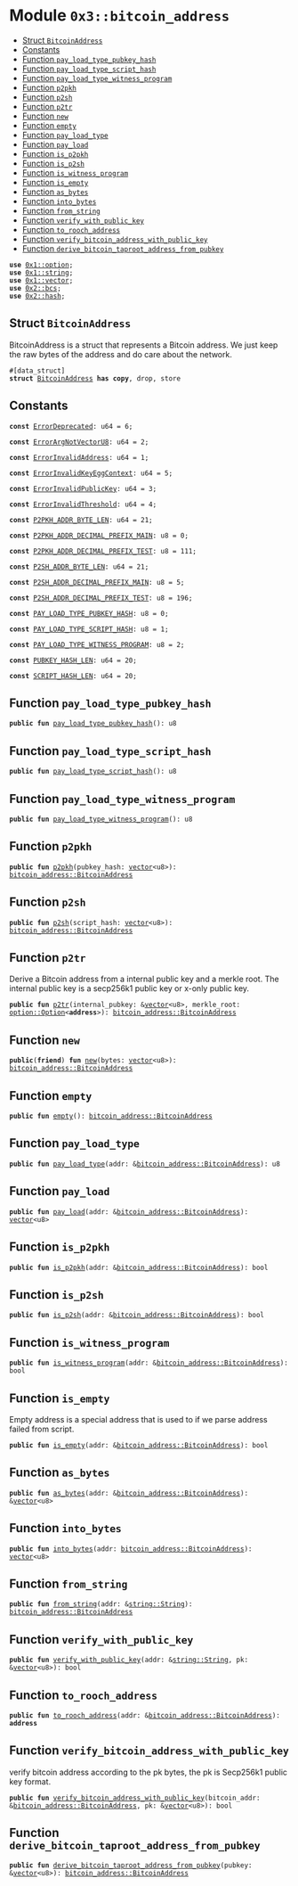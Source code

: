 
<a name="0x3_bitcoin_address"></a>

# Module `0x3::bitcoin_address`



-  [Struct `BitcoinAddress`](#0x3_bitcoin_address_BitcoinAddress)
-  [Constants](#@Constants_0)
-  [Function `pay_load_type_pubkey_hash`](#0x3_bitcoin_address_pay_load_type_pubkey_hash)
-  [Function `pay_load_type_script_hash`](#0x3_bitcoin_address_pay_load_type_script_hash)
-  [Function `pay_load_type_witness_program`](#0x3_bitcoin_address_pay_load_type_witness_program)
-  [Function `p2pkh`](#0x3_bitcoin_address_p2pkh)
-  [Function `p2sh`](#0x3_bitcoin_address_p2sh)
-  [Function `p2tr`](#0x3_bitcoin_address_p2tr)
-  [Function `new`](#0x3_bitcoin_address_new)
-  [Function `empty`](#0x3_bitcoin_address_empty)
-  [Function `pay_load_type`](#0x3_bitcoin_address_pay_load_type)
-  [Function `pay_load`](#0x3_bitcoin_address_pay_load)
-  [Function `is_p2pkh`](#0x3_bitcoin_address_is_p2pkh)
-  [Function `is_p2sh`](#0x3_bitcoin_address_is_p2sh)
-  [Function `is_witness_program`](#0x3_bitcoin_address_is_witness_program)
-  [Function `is_empty`](#0x3_bitcoin_address_is_empty)
-  [Function `as_bytes`](#0x3_bitcoin_address_as_bytes)
-  [Function `into_bytes`](#0x3_bitcoin_address_into_bytes)
-  [Function `from_string`](#0x3_bitcoin_address_from_string)
-  [Function `verify_with_public_key`](#0x3_bitcoin_address_verify_with_public_key)
-  [Function `to_rooch_address`](#0x3_bitcoin_address_to_rooch_address)
-  [Function `verify_bitcoin_address_with_public_key`](#0x3_bitcoin_address_verify_bitcoin_address_with_public_key)
-  [Function `derive_bitcoin_taproot_address_from_pubkey`](#0x3_bitcoin_address_derive_bitcoin_taproot_address_from_pubkey)


<pre><code><b>use</b> <a href="">0x1::option</a>;
<b>use</b> <a href="">0x1::string</a>;
<b>use</b> <a href="">0x1::vector</a>;
<b>use</b> <a href="">0x2::bcs</a>;
<b>use</b> <a href="">0x2::hash</a>;
</code></pre>



<a name="0x3_bitcoin_address_BitcoinAddress"></a>

## Struct `BitcoinAddress`

BitcoinAddress is a struct that represents a Bitcoin address.
We just keep the raw bytes of the address and do care about the network.


<pre><code>#[data_struct]
<b>struct</b> <a href="bitcoin_address.md#0x3_bitcoin_address_BitcoinAddress">BitcoinAddress</a> <b>has</b> <b>copy</b>, drop, store
</code></pre>



<a name="@Constants_0"></a>

## Constants


<a name="0x3_bitcoin_address_ErrorDeprecated"></a>



<pre><code><b>const</b> <a href="bitcoin_address.md#0x3_bitcoin_address_ErrorDeprecated">ErrorDeprecated</a>: u64 = 6;
</code></pre>



<a name="0x3_bitcoin_address_ErrorArgNotVectorU8"></a>



<pre><code><b>const</b> <a href="bitcoin_address.md#0x3_bitcoin_address_ErrorArgNotVectorU8">ErrorArgNotVectorU8</a>: u64 = 2;
</code></pre>



<a name="0x3_bitcoin_address_ErrorInvalidAddress"></a>



<pre><code><b>const</b> <a href="bitcoin_address.md#0x3_bitcoin_address_ErrorInvalidAddress">ErrorInvalidAddress</a>: u64 = 1;
</code></pre>



<a name="0x3_bitcoin_address_ErrorInvalidKeyEggContext"></a>



<pre><code><b>const</b> <a href="bitcoin_address.md#0x3_bitcoin_address_ErrorInvalidKeyEggContext">ErrorInvalidKeyEggContext</a>: u64 = 5;
</code></pre>



<a name="0x3_bitcoin_address_ErrorInvalidPublicKey"></a>



<pre><code><b>const</b> <a href="bitcoin_address.md#0x3_bitcoin_address_ErrorInvalidPublicKey">ErrorInvalidPublicKey</a>: u64 = 3;
</code></pre>



<a name="0x3_bitcoin_address_ErrorInvalidThreshold"></a>



<pre><code><b>const</b> <a href="bitcoin_address.md#0x3_bitcoin_address_ErrorInvalidThreshold">ErrorInvalidThreshold</a>: u64 = 4;
</code></pre>



<a name="0x3_bitcoin_address_P2PKH_ADDR_BYTE_LEN"></a>



<pre><code><b>const</b> <a href="bitcoin_address.md#0x3_bitcoin_address_P2PKH_ADDR_BYTE_LEN">P2PKH_ADDR_BYTE_LEN</a>: u64 = 21;
</code></pre>



<a name="0x3_bitcoin_address_P2PKH_ADDR_DECIMAL_PREFIX_MAIN"></a>



<pre><code><b>const</b> <a href="bitcoin_address.md#0x3_bitcoin_address_P2PKH_ADDR_DECIMAL_PREFIX_MAIN">P2PKH_ADDR_DECIMAL_PREFIX_MAIN</a>: u8 = 0;
</code></pre>



<a name="0x3_bitcoin_address_P2PKH_ADDR_DECIMAL_PREFIX_TEST"></a>



<pre><code><b>const</b> <a href="bitcoin_address.md#0x3_bitcoin_address_P2PKH_ADDR_DECIMAL_PREFIX_TEST">P2PKH_ADDR_DECIMAL_PREFIX_TEST</a>: u8 = 111;
</code></pre>



<a name="0x3_bitcoin_address_P2SH_ADDR_BYTE_LEN"></a>



<pre><code><b>const</b> <a href="bitcoin_address.md#0x3_bitcoin_address_P2SH_ADDR_BYTE_LEN">P2SH_ADDR_BYTE_LEN</a>: u64 = 21;
</code></pre>



<a name="0x3_bitcoin_address_P2SH_ADDR_DECIMAL_PREFIX_MAIN"></a>



<pre><code><b>const</b> <a href="bitcoin_address.md#0x3_bitcoin_address_P2SH_ADDR_DECIMAL_PREFIX_MAIN">P2SH_ADDR_DECIMAL_PREFIX_MAIN</a>: u8 = 5;
</code></pre>



<a name="0x3_bitcoin_address_P2SH_ADDR_DECIMAL_PREFIX_TEST"></a>



<pre><code><b>const</b> <a href="bitcoin_address.md#0x3_bitcoin_address_P2SH_ADDR_DECIMAL_PREFIX_TEST">P2SH_ADDR_DECIMAL_PREFIX_TEST</a>: u8 = 196;
</code></pre>



<a name="0x3_bitcoin_address_PAY_LOAD_TYPE_PUBKEY_HASH"></a>



<pre><code><b>const</b> <a href="bitcoin_address.md#0x3_bitcoin_address_PAY_LOAD_TYPE_PUBKEY_HASH">PAY_LOAD_TYPE_PUBKEY_HASH</a>: u8 = 0;
</code></pre>



<a name="0x3_bitcoin_address_PAY_LOAD_TYPE_SCRIPT_HASH"></a>



<pre><code><b>const</b> <a href="bitcoin_address.md#0x3_bitcoin_address_PAY_LOAD_TYPE_SCRIPT_HASH">PAY_LOAD_TYPE_SCRIPT_HASH</a>: u8 = 1;
</code></pre>



<a name="0x3_bitcoin_address_PAY_LOAD_TYPE_WITNESS_PROGRAM"></a>



<pre><code><b>const</b> <a href="bitcoin_address.md#0x3_bitcoin_address_PAY_LOAD_TYPE_WITNESS_PROGRAM">PAY_LOAD_TYPE_WITNESS_PROGRAM</a>: u8 = 2;
</code></pre>



<a name="0x3_bitcoin_address_PUBKEY_HASH_LEN"></a>



<pre><code><b>const</b> <a href="bitcoin_address.md#0x3_bitcoin_address_PUBKEY_HASH_LEN">PUBKEY_HASH_LEN</a>: u64 = 20;
</code></pre>



<a name="0x3_bitcoin_address_SCRIPT_HASH_LEN"></a>



<pre><code><b>const</b> <a href="bitcoin_address.md#0x3_bitcoin_address_SCRIPT_HASH_LEN">SCRIPT_HASH_LEN</a>: u64 = 20;
</code></pre>



<a name="0x3_bitcoin_address_pay_load_type_pubkey_hash"></a>

## Function `pay_load_type_pubkey_hash`



<pre><code><b>public</b> <b>fun</b> <a href="bitcoin_address.md#0x3_bitcoin_address_pay_load_type_pubkey_hash">pay_load_type_pubkey_hash</a>(): u8
</code></pre>



<a name="0x3_bitcoin_address_pay_load_type_script_hash"></a>

## Function `pay_load_type_script_hash`



<pre><code><b>public</b> <b>fun</b> <a href="bitcoin_address.md#0x3_bitcoin_address_pay_load_type_script_hash">pay_load_type_script_hash</a>(): u8
</code></pre>



<a name="0x3_bitcoin_address_pay_load_type_witness_program"></a>

## Function `pay_load_type_witness_program`



<pre><code><b>public</b> <b>fun</b> <a href="bitcoin_address.md#0x3_bitcoin_address_pay_load_type_witness_program">pay_load_type_witness_program</a>(): u8
</code></pre>



<a name="0x3_bitcoin_address_p2pkh"></a>

## Function `p2pkh`



<pre><code><b>public</b> <b>fun</b> <a href="bitcoin_address.md#0x3_bitcoin_address_p2pkh">p2pkh</a>(pubkey_hash: <a href="">vector</a>&lt;u8&gt;): <a href="bitcoin_address.md#0x3_bitcoin_address_BitcoinAddress">bitcoin_address::BitcoinAddress</a>
</code></pre>



<a name="0x3_bitcoin_address_p2sh"></a>

## Function `p2sh`



<pre><code><b>public</b> <b>fun</b> <a href="bitcoin_address.md#0x3_bitcoin_address_p2sh">p2sh</a>(script_hash: <a href="">vector</a>&lt;u8&gt;): <a href="bitcoin_address.md#0x3_bitcoin_address_BitcoinAddress">bitcoin_address::BitcoinAddress</a>
</code></pre>



<a name="0x3_bitcoin_address_p2tr"></a>

## Function `p2tr`

Derive a Bitcoin address from a internal public key and a merkle root.
The internal public key is a secp256k1 public key or x-only public key.


<pre><code><b>public</b> <b>fun</b> <a href="bitcoin_address.md#0x3_bitcoin_address_p2tr">p2tr</a>(internal_pubkey: &<a href="">vector</a>&lt;u8&gt;, merkle_root: <a href="_Option">option::Option</a>&lt;<b>address</b>&gt;): <a href="bitcoin_address.md#0x3_bitcoin_address_BitcoinAddress">bitcoin_address::BitcoinAddress</a>
</code></pre>



<a name="0x3_bitcoin_address_new"></a>

## Function `new`



<pre><code><b>public</b>(<b>friend</b>) <b>fun</b> <a href="bitcoin_address.md#0x3_bitcoin_address_new">new</a>(bytes: <a href="">vector</a>&lt;u8&gt;): <a href="bitcoin_address.md#0x3_bitcoin_address_BitcoinAddress">bitcoin_address::BitcoinAddress</a>
</code></pre>



<a name="0x3_bitcoin_address_empty"></a>

## Function `empty`



<pre><code><b>public</b> <b>fun</b> <a href="empty.md#0x3_empty">empty</a>(): <a href="bitcoin_address.md#0x3_bitcoin_address_BitcoinAddress">bitcoin_address::BitcoinAddress</a>
</code></pre>



<a name="0x3_bitcoin_address_pay_load_type"></a>

## Function `pay_load_type`



<pre><code><b>public</b> <b>fun</b> <a href="bitcoin_address.md#0x3_bitcoin_address_pay_load_type">pay_load_type</a>(addr: &<a href="bitcoin_address.md#0x3_bitcoin_address_BitcoinAddress">bitcoin_address::BitcoinAddress</a>): u8
</code></pre>



<a name="0x3_bitcoin_address_pay_load"></a>

## Function `pay_load`



<pre><code><b>public</b> <b>fun</b> <a href="bitcoin_address.md#0x3_bitcoin_address_pay_load">pay_load</a>(addr: &<a href="bitcoin_address.md#0x3_bitcoin_address_BitcoinAddress">bitcoin_address::BitcoinAddress</a>): <a href="">vector</a>&lt;u8&gt;
</code></pre>



<a name="0x3_bitcoin_address_is_p2pkh"></a>

## Function `is_p2pkh`



<pre><code><b>public</b> <b>fun</b> <a href="bitcoin_address.md#0x3_bitcoin_address_is_p2pkh">is_p2pkh</a>(addr: &<a href="bitcoin_address.md#0x3_bitcoin_address_BitcoinAddress">bitcoin_address::BitcoinAddress</a>): bool
</code></pre>



<a name="0x3_bitcoin_address_is_p2sh"></a>

## Function `is_p2sh`



<pre><code><b>public</b> <b>fun</b> <a href="bitcoin_address.md#0x3_bitcoin_address_is_p2sh">is_p2sh</a>(addr: &<a href="bitcoin_address.md#0x3_bitcoin_address_BitcoinAddress">bitcoin_address::BitcoinAddress</a>): bool
</code></pre>



<a name="0x3_bitcoin_address_is_witness_program"></a>

## Function `is_witness_program`



<pre><code><b>public</b> <b>fun</b> <a href="bitcoin_address.md#0x3_bitcoin_address_is_witness_program">is_witness_program</a>(addr: &<a href="bitcoin_address.md#0x3_bitcoin_address_BitcoinAddress">bitcoin_address::BitcoinAddress</a>): bool
</code></pre>



<a name="0x3_bitcoin_address_is_empty"></a>

## Function `is_empty`

Empty address is a special address that is used to if we parse address failed from script.


<pre><code><b>public</b> <b>fun</b> <a href="bitcoin_address.md#0x3_bitcoin_address_is_empty">is_empty</a>(addr: &<a href="bitcoin_address.md#0x3_bitcoin_address_BitcoinAddress">bitcoin_address::BitcoinAddress</a>): bool
</code></pre>



<a name="0x3_bitcoin_address_as_bytes"></a>

## Function `as_bytes`



<pre><code><b>public</b> <b>fun</b> <a href="bitcoin_address.md#0x3_bitcoin_address_as_bytes">as_bytes</a>(addr: &<a href="bitcoin_address.md#0x3_bitcoin_address_BitcoinAddress">bitcoin_address::BitcoinAddress</a>): &<a href="">vector</a>&lt;u8&gt;
</code></pre>



<a name="0x3_bitcoin_address_into_bytes"></a>

## Function `into_bytes`



<pre><code><b>public</b> <b>fun</b> <a href="bitcoin_address.md#0x3_bitcoin_address_into_bytes">into_bytes</a>(addr: <a href="bitcoin_address.md#0x3_bitcoin_address_BitcoinAddress">bitcoin_address::BitcoinAddress</a>): <a href="">vector</a>&lt;u8&gt;
</code></pre>



<a name="0x3_bitcoin_address_from_string"></a>

## Function `from_string`



<pre><code><b>public</b> <b>fun</b> <a href="bitcoin_address.md#0x3_bitcoin_address_from_string">from_string</a>(addr: &<a href="_String">string::String</a>): <a href="bitcoin_address.md#0x3_bitcoin_address_BitcoinAddress">bitcoin_address::BitcoinAddress</a>
</code></pre>



<a name="0x3_bitcoin_address_verify_with_public_key"></a>

## Function `verify_with_public_key`



<pre><code><b>public</b> <b>fun</b> <a href="bitcoin_address.md#0x3_bitcoin_address_verify_with_public_key">verify_with_public_key</a>(addr: &<a href="_String">string::String</a>, pk: &<a href="">vector</a>&lt;u8&gt;): bool
</code></pre>



<a name="0x3_bitcoin_address_to_rooch_address"></a>

## Function `to_rooch_address`



<pre><code><b>public</b> <b>fun</b> <a href="bitcoin_address.md#0x3_bitcoin_address_to_rooch_address">to_rooch_address</a>(addr: &<a href="bitcoin_address.md#0x3_bitcoin_address_BitcoinAddress">bitcoin_address::BitcoinAddress</a>): <b>address</b>
</code></pre>



<a name="0x3_bitcoin_address_verify_bitcoin_address_with_public_key"></a>

## Function `verify_bitcoin_address_with_public_key`

verify bitcoin address according to the pk bytes, the pk is Secp256k1 public key format.


<pre><code><b>public</b> <b>fun</b> <a href="bitcoin_address.md#0x3_bitcoin_address_verify_bitcoin_address_with_public_key">verify_bitcoin_address_with_public_key</a>(bitcoin_addr: &<a href="bitcoin_address.md#0x3_bitcoin_address_BitcoinAddress">bitcoin_address::BitcoinAddress</a>, pk: &<a href="">vector</a>&lt;u8&gt;): bool
</code></pre>



<a name="0x3_bitcoin_address_derive_bitcoin_taproot_address_from_pubkey"></a>

## Function `derive_bitcoin_taproot_address_from_pubkey`



<pre><code><b>public</b> <b>fun</b> <a href="bitcoin_address.md#0x3_bitcoin_address_derive_bitcoin_taproot_address_from_pubkey">derive_bitcoin_taproot_address_from_pubkey</a>(pubkey: &<a href="">vector</a>&lt;u8&gt;): <a href="bitcoin_address.md#0x3_bitcoin_address_BitcoinAddress">bitcoin_address::BitcoinAddress</a>
</code></pre>

